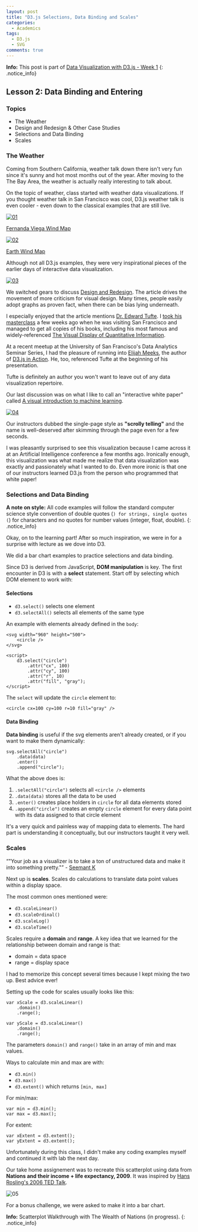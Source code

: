 ```yaml
---
layout: post
title: "D3.js Selections, Data Binding and Scales"
categories:
  - Academics
tags:
  - D3.js
  - SVG
comments: true
---
```


**Info:** This post is part of [Data Visualization with D3.js - Week 1](/data-visualization-with-d3js-week-1/)
{: .notice_info}

## Lesson 2: Data Binding and Entering

### Topics

- The Weather
- Design and Redesign & Other Case Studies
- Selections and Data Binding
- Scales

### The Weather

Coming from Southern California, weather talk down there isn't very fun since it's sunny and hot most months out of the year. After moving to the The Bay Area, the weather is actually really interesting to talk about.

On the topic of weather, class started with weather data visualizations. If you thought weather talk in San Francisco was cool, D3.js weather talk is even cooler - even down to the classical examples that are still live.

[![01]](http://hint.fm/projects/wind/)

[Fernanda Viega Wind Map](http://hint.fm/projects/wind/)

[![02]](http://earth.nullschool.net)

[Earth Wind Map](http://earth.nullschool.net)

Although not all D3.js examples, they were very inspirational pieces of the earlier days of interactive data visualization.

[![03]](https://medium.com/@hint_fm/design-and-redesign-4ab77206cf9)

We switched gears to discuss [Design and Redesign](https://medium.com/@hint_fm/design-and-redesign-4ab77206cf9). The article drives the movement of more criticism for visual design. Many times, people easily adopt graphs as proven fact, when there can be bias lying underneath.

I especially enjoyed that the article mentions [Dr. Edward Tufte](http://edwardtufte.com). I [took his masterclass](https://www.edwardtufte.com/tufte/courses) a few weeks ago when he was visiting San Francisco and managed to get all copies of his books, including his most famous and widely-referenced [The Visual Display of Quantitative Information](https://www.edwardtufte.com/tufte/books_vdqi).

At a recent meetup at the University of San Francisco's Data Analytics Seminar Series, I had the pleasure of running into [Elijah Meeks](http://elijahmeeks.com/), the author of [D3.js in Action](https://www.manning.com/books/d3-js-in-action). He, too, referenced Tufte at the beginning of his presentation. 

Tufte is definitely an author you won't want to leave out of any data visualization repertoire.

Our last discussion was on what I like to call an "interactive white paper" called [A visual introduction to machine learning](http://www.r2d3.us/visual-intro-to-machine-learning-part-1/).

[![04]](www.r2d3.us/visual-intro-to-machine-learning-part-1/)

Our instructors dubbed the single-page style as **"scrolly telling"** and the name is well-deserved after skimming through the page even for a few seconds.

I was pleasantly surprised to see this visualization because I came across it at an Artificial Intelligence conference a few months ago. Ironically enough, this visualization was what made me realize that data visualization was exactly and passionately what I wanted to do. Even more ironic is that one of our instructors learned D3.js from the person who programmed that white paper!

### Selections and Data Binding

**A note on style:** All code examples will follow the standard computer science style convention of double quotes (``) for strings, single quotes (``) for characters and no quotes for number values (integer, float, double).
{: .notice_info}

Okay, on to the learning part! After so much inspiration, we were in for a surprise with lecture as we dove into D3.

We did a bar chart examples to practice selections and data binding.

Since D3 is derived from JavaScript, **DOM manipulation** is key. The first encounter in D3 is with a **select** statement. Start off by selecting which DOM element to work with:

#### Selections

- `d3.select()` selects one element
- `d3.selectAll()` selects all elements of the same type

An example with elements already defined in the `body`:

```
<svg width="960" height="500">
	<circle />
</svg>

<script>
	d3.select("circle")
		.attr("cx", 100)
		.attr("cy", 100)
		.attr("r", 10)
		.attr("fill", "gray");
</script>
```

The `select` will update the `circle` element to:

`<circle cx=100 cy=100 r=10 fill="gray" />`

#### Data Binding

**Data binding** is useful if the svg elements aren't already created, or if you want to make them dynamically:

```
svg.selectAll("circle")
	.data(data)				 
	.enter()
	.append("circle");
```

What the above does is:

1. `.selectAll("circle")` selects all `<circle />` elements
2. `.data(data)` stores all the data to be used
3. `.enter()` creates place holders in `circle` for all data elements stored
4. `.append("circle")` creates an empty `circle` element for every data point with its data assigned to that circle element

It's a very quick and painless way of mapping data to elements. The hard part is understanding it conceptually, but our instructors taught it very well.

### Scales

<q>"Your job as a visualizer is to take a ton of unstructured data and make it into something pretty."</q> - [Seemant K](http://seemant.k.com)

Next up is **scales**. Scales do calculations to translate data point values within a display space.

The most common ones mentioned were:

- `d3.scaleLinear()`
- `d3.scaleOrdinal()`
- `d3.scaleLog()`
- `d3.scaleTime()`

Scales require a **domain** and **range**. A key idea that we learned for the relationship between domain and range is that:

- domain = data space
- range = display space

I had to memorize this concept several times because I kept mixing the two up. Best advice ever!

Setting up the code for scales usually looks like this:

```
var xScale = d3.scaleLinear()
	.domain()
	.range();

var yScale = d3.scaleLinear()
	.domain()
	.range();
```

The parameters `domain()` and `range()` take in an array of min and max values.

Ways to calculate min and max are with:

- `d3.min()`
- `d3.max()`
- `d3.extent()` which returns `[min, max]`

For min/max:

```
var min = d3.min();
var max = d3.max();
```

For extent:

```
var xExtent = d3.extent();
var yExtent = d3.extent();
```

Unfortunately during this class, I didn't make any coding examples myself and continued it with lab the next day.

Our take home assignement was to recreate this scatterplot using data from **Nations and their income + life expectancy, 2009**. It was inspired by [Hans Rosling's 2006 TED Talk](https://www.ted.com/talks/hans_rosling_shows_the_best_stats_you_ve_ever_seen).

![05]

For a bonus challenge, we were asked to make it into a bar chart.

**Info:** Scatterplot Walkthrough with The Wealth of Nations (in progress).
{: .notice_info}

[01]: /images/01-wind-map.PNG
[02]: /images/02-earth-wind-map.PNG
[03]: /images/03-design-and-redesign.PNG
[04]: /images/04-visual-intro-to-machine-learning.PNG
[05]: /images/05-nations.png